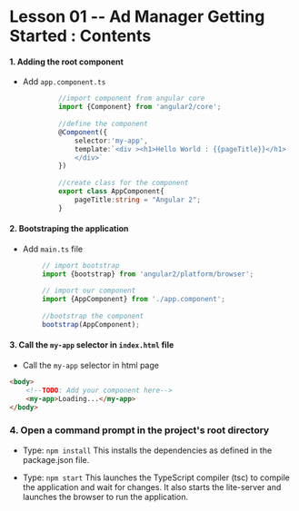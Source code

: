 # Lesson 01 -- Ad Manager Getting Started : Contents
#### 1.  Adding the root component
 * Add `app.component.ts`
``` typescript
            //import component from angular core
            import {Component} from 'angular2/core';
            
            //define the component 
            @Component({
                selector:'my-app',
                template:`<div ><h1>Hello World : {{pageTitle}}</h1>
                </div>`
            })
            
            //create class for the component
            export class AppComponent{
                pageTitle:string = "Angular 2";
            }
```

#### 2. Bootstraping the application
* Add `main.ts` file
```typescript
        // import bootstrap 
        import {bootstrap} from 'angular2/platform/browser';
        
        // import our component
        import {AppComponent} from './app.component';
        
        //bootstrap the component
        bootstrap(AppComponent);
```
#### 3. Call the `my-app` selector in `index.html` file
* Call the `my-app` selector in html page
```html
<body>
    <!--TODO: Add your component here-->
    <my-app>Loading...</my-app>
</body>
```
### 4. Open a command prompt in the project's root directory 
* Type: `npm install` This installs the dependencies as defined in the package.json file.

* Type: `npm start` This launches the TypeScript compiler (tsc) to compile the application and wait for changes. It also starts the lite-server and launches the browser to run the application.
